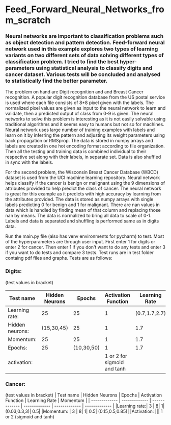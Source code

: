 # Feed_Forward_Neural_Networks_from_scratch

### Neural networks are important to classification problems such as object detection and pattern detection. Feed-forward neural network used in this example explores two types of learning variants on two different sets of data solving different types of classification problem. I tried to find the best hyper-parameters using statistical analysis to classify digits and cancer dataset. Various tests will be concluded and analysed to statistically find the better parameter. ###

The problem on hand are Digit recognition and and Breast Cancer recognition. A popular digit recognition database from the US postal service is used where each file consists of 8*8
pixel given with the labels. The normalized pixel values are given as input to the neural network to learn and validate, then a predicted output of class from 0-9 is given. The neural
networks to solve this problem is interesting as it is not easily solvable using traditional algorithms and it seems easy to humans but not so for machines. Neural network uses large
number of training examples with labels and learn on it by inferring the pattern and adjusting its weight parameters using
back propagation or RMSprop. The data is stored in numpy arrays and labels are created in one hot encoding format
according to file organization. Then all the testing and training data is combined individual to their respective set along with
their labels, in separate set. Data is also shuffled in sync with the labels.

For the second problem, the Wisconsin Breast Cancer Database (WBCD) dataset is used from the UCI machine learning repository. Neural network helps classify if the cancer
is benign or malignant using the 9 dimensions of attributes provided to help predict the class of cancer. The neural network is great for this example as it predicts with high
accuracy by learning from the attributes provided. The data is stored as numpy arrays with single labels predicting 0 for benign and 1 for malignant. There are nan values in data which
is handled by finding mean of that column and replacing those nan by means. The data is normalized to bring all data to scale of 0-1. Labels and data is separated and shuffling is performed
same as in digits data.

Run the main.py file (also has venv environments for pycharm) to test. Most of the hyperparameters are through user input. 
First enter 1 for digits or enter 2 for cancer. Then enter 1 if you don't want to do any tests and enter 3 if you want to do tests and compare 3 tests. Test runs are in test folder containg pdf files and graphs. 
Tests are as follows:

### Digits: ###
(test values in bracket)

| Test name  | Hidden Neurons | Epochs | Activation Function | Learning Rate | Momentum |
| ------------- | ------------- | ------------- | ------------- | ------------- | ------------- |
| Learning rate: | 25  | 25| 1| (0.7,1.7,2.7)| 0.15|
|Hidden neurons:| (15,30,45)|25|1| 1.7| 0.15|
|Momentum:|       25  | 25| 1| 1.7| (0.15,0.5,0.85)|
|Epochs: |         25  | (10,30,50)| 1| 1.7| 0.15|
|activation: ||| 1 or 2 for sigmoid and tanh |

### Cancer: ###
(test values in bracket)
| Test name  | Hidden Neurons | Epochs | Activation Function | Learning Rate | Momentum |
| ------------- | ------------- | ------------- | ------------- | ------------- | ------------- |
|Learning rate:| 3  | 8| 1| (0.03,0.3,3)| 0.5|
|Momentum:  |     3  | 8| 1| 0.5| (0.15,0.5,0.85)|
|Activation: ||| 1 or 2 (sigmoid and tanh)


